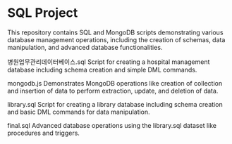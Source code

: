 # SQL Project

This repository contains SQL and MongoDB scripts demonstrating various database management operations, including the creation of schemas, data manipulation, and advanced database functionalities.

병원업무관리데이터베이스.sql
Script for creating a hospital management database including schema creation and simple DML commands.

mongodb.js
Demonstrates MongoDB operations like creation of collection and insertion of data to perform extraction, update, and deletion of data.

library.sql
Script for creating a library database including schema creation and basic DML commands for data manipulation.

final.sql
Advanced database operations using the library.sql dataset like procedures and triggers.
